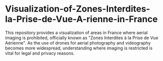 # Visualization-of-Zones-Interdites-la-Prise-de-Vue-A-rienne-in-France
This repository provides a visualization of areas in France where aerial imaging is prohibited, officially known as "Zones Interdites à la Prise de Vue Aérienne". As the use of drones for aerial photography and videography becomes more widespread, understanding where imaging is restricted is vital for legal and privacy reasons.
